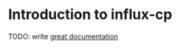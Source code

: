 # Introduction to influx-cp

TODO: write [great documentation](http://jacobian.org/writing/what-to-write/)
